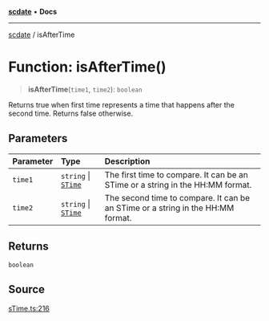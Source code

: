 [**scdate**](../README.md) • **Docs**

---

[scdate](../README.md) / isAfterTime

# Function: isAfterTime()

> **isAfterTime**(`time1`, `time2`): `boolean`

Returns true when first time represents a time that happens after the second
time. Returns false otherwise.

## Parameters

| Parameter | Type                                       | Description                                                                     |
| :-------- | :----------------------------------------- | :------------------------------------------------------------------------------ |
| `time1`   | `string` \| [`STime`](../classes/STime.md) | The first time to compare. It can be an STime or a string in the HH:MM format.  |
| `time2`   | `string` \| [`STime`](../classes/STime.md) | The second time to compare. It can be an STime or a string in the HH:MM format. |

## Returns

`boolean`

## Source

[sTime.ts:216](https://github.com/ericvera/scdate/blob/main/src/sTime.ts#L216)
